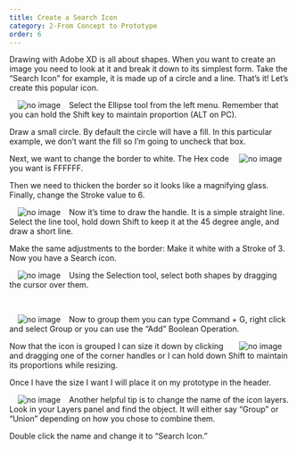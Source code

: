 ```yaml
---
title: Create a Search Icon
category: 2-From Concept to Prototype
order: 6
---
```


Drawing with Adobe XD is all about shapes. When you want to create an image you need to look at it and break it down to its simplest form. Take the “Search Icon” for example, it is made up of a circle and a line.  That’s it! Let’s create this popular icon.  

<img style="padding: 0px 15px; float: left" src="https://iwilfried.github.io/Adobe-XD-eBook/images/XD-CreateSearch-01.png
" alt="no image"/>Select the Ellipse tool from the left menu. Remember that you can hold the Shift key to maintain proportion (ALT on PC). 

Draw a small circle. By default the circle will have a fill. In this particular example, we don’t want the fill so I’m going to uncheck that box.
 
<img style="padding: 0px 15px; float: right" src="https://iwilfried.github.io/Adobe-XD-eBook/images/XD-CreateSearch-02.png
" alt="no image"/>Next, we want to change the border to white. The Hex code you want is FFFFFF.  

Then we need to thicken the border so it looks like a magnifying glass. Finally, change the Stroke value to 6.  

<img style="padding: 0px 15px; float: left" src="https://iwilfried.github.io/Adobe-XD-eBook/images/XD-CreateSearch-03.png" alt="no image"/>Now it’s time to draw the handle. It is a simple straight line. Select the line tool, hold down Shift to keep it at the 45 degree angle, and draw a short line.

Make the same adjustments to the border: Make it white with a Stroke of 3. Now you have a Search icon.

<img style="padding: 0px 15px; float: left" src="https://iwilfried.github.io/Adobe-XD-eBook/images/XD-CreateSearch-04.png" alt="no image"/>Using the Selection tool, select both shapes by dragging the cursor over them.

&nbsp;   

<img style="padding: 0px 15px; float: left" src="https://iwilfried.github.io/Adobe-XD-eBook/images/XD-CreateSearch-05.png" alt="no image"/>Now to group them you can type Command + G, right click and select Group or you can use the “Add” Boolean Operation.

<img style="padding: 0px 15px; float: right" src="https://iwilfried.github.io/Adobe-XD-eBook/images/XD-CreateSearch-05.png" alt="no image"/>Now that the icon is grouped I can size it down by clicking and dragging one of the corner handles or I can hold down Shift to maintain its proportions while resizing.  

Once I have the size I want I will place it on my prototype in the header.

<img style="padding: 0px 15px; float: left" src="https://iwilfried.github.io/Adobe-XD-eBook/images/XD-CreateSearch-05.png" alt="no image"/>Another helpful tip is to change the name of the icon layers. Look in your Layers panel and find the object. It will either say “Group” or “Union” depending on how you chose to combine them.
 
Double click the name and change it to “Search Icon.”




&nbsp;   